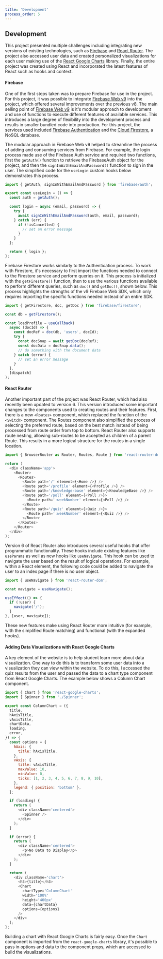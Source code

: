 ```yaml
---
title: 'Development'
process_order: 5
---
```


## Development

This project presented multiple challenges including integrating new versions of existing technologies, such as [Firebase](https://firebase.google.com/) and [React Router](https://reactrouter.com/docs/en/v6). The project also accessed user data and created personalized visualizations for each user making use of the [React Google Charts](https://www.react-google-charts.com/) library. Finally, the entire project was created using React and incorporated the latest features of React such as hooks and context.

#### Firebase

One of the first steps taken was to prepare Firebase for use in the project. For this project, it was possible to integrate [Firebase Web v9](https://firebase.google.com/docs/web/setup) into the project, which offered several improvements over the previous v8. The main selling point of [Firebase Web v9](https://firebase.google.com/docs/web/learn-more) is it's modular approach to development and use of functions to execute different features of available services. This introduces a large degree of flexibility into the development process and results in smaller bundled code into production. For this project, the services used included [Firebase Authentication](https://firebase.google.com/docs/auth) and the [Cloud Firestore](https://firebase.google.com/docs/firestore), a NoSQL database.

The modular approach in Firebase Web v9 helped to streamline the process of adding and consuming services from Firebase. For example, the login process made use of the Firebase Auth service and required two functions, first the `getAuth()` function to retrieve the FirebaseAuth object for the project, and then the `signInWithEmailAndPassword()` function to sign in the user. The simplified code for the `useLogin` custom hooks below demonstrates this process.

```javascript
import { getAuth, signInWithEmailAndPassword } from 'firebase/auth';

export const useLogin = () => {
  const auth = getAuth();

  const login = async (email, password) => {
    try {
      await signInWithEmailAndPassword(auth, email, password);
    } catch (err) {
      if (!isCancelled) {
        // set an error message
      }
    }
  };

  return { login };
};
```

Firebase Firestore works similarly to the Authentication process. To work with Firestore, it's necessary to first import the functions needed to connect to the Firestore service and perform queries on it. This process is initialized with the `getFirestore()` function, then to use the various functions available to perform different queries, such as `doc()` and `getDoc()`, shown below. This process highlights the strengths of the v9 Firebase Web SDK, which only requires importing the specific functions needed instead of an entire SDK.

```javascript
import { getFirestore, doc, getDoc } from 'firebase/firestore';

const db = getFirestore();

const loadProfile = useCallback(
  async (docId) => {
    const docRef = doc(db, 'users', docId);
    try {
      const docSnap = await getDoc(docRef);
      const docData = docSnap.data();
      // do something with the document data
    } catch (error) {
      // set an error message
    }
  },
  [dispatch]
);
```

#### React Router

Another important part of the project was React Router, which had also recently been updated to version 6. This version introduced some important changes to the components used to creating routes and their features. First, there is a new `<Routes>` component, which replaced the function of the `<Switch>` component. The Routes component also simplified the process of selecting the preferred route, based on the best match instead of being processed from route order from top to bottom. React Router also supports route nesting, allowing sub-routes to be accepted as children of a parent Route. This results in a more logical structure for the routes in a single location.

```javascript
import { BrowserRouter as Router, Routes, Route } from 'react-router-dom';

return (
  <div className='app'>
    <Router>
      <Routes>
        <Route path='/' element={<Home />} />
        <Route path='/profile' element={<Profile />} />
        <Route path='/knowledge-base' element={<KnowledgeBase />} />
        <Route path='/poll' element={<Poll />}>
          <Route path=':weekNumber' element={<Poll />} />
        </Route>
        <Route path='/quiz' element={<Quiz />}>
          <Route path=':weekNumber' element={<Quiz />} />
        </Route>
      </Routes>
    </Router>
  </div>
);
```

Version 6 of React Router also introduces several useful hooks that offer programmatic functionality. These hooks include existing features like `useParams` as well as new hooks like `useNavigate`. This hook can be used to navigate the user based on the result of logical operations. For example, within a React element, the following code could be added to navigate the user to an index page if there is no user object.

```javascript
import { useNavigate } from 'react-router-dom';

const navigate = useNavigate();

useEffect(() => {
  if (!user) {
    navigate('/');
  }
}, [user, navigate]);
```

These new features make using React Router more intuitive (for example, with the simplified Route matching) and functional (with the expanded hooks).

#### Adding Data Visualizations with React Google Charts

A key element of the website is to help student learn more about data visualization. One way to do this is to transform some user data into a visualization they can view within the website. To do this, I accessed the quiz results from the user and passed the data to a chart type component from React Google Charts. The example below shows a Column Chart component.

```javascript
import { Chart } from 'react-google-charts';
import { Spinner } from './Spinner';

export const ColumnChart = ({
  title,
  hAxisTitle,
  vAxisTitle,
  chartData,
  loading,
  error,
}) => {
  const options = {
    hAxis: {
      title: hAxisTitle,
    },
    vAxis: {
      title: vAxisTitle,
      maxValue: 10,
      minValue: 0,
      ticks: [1, 2, 3, 4, 5, 6, 7, 8, 9, 10],
    },
    legend: { position: 'bottom' },
  };

  if (loading) {
    return (
      <div className='centered'>
        <Spinner />
      </div>
    );
  }

  if (error) {
    return (
      <div className='centered'>
        <p>No Data to Display</p>
      </div>
    );
  }

  return (
    <div className='chart'>
      <h3>{title}</h3>
      <Chart
        chartType='ColumnChart'
        width='100%'
        height='400px'
        data={chartData}
        options={options}
      />
    </div>
  );
};
```

Building a chart with React Google Charts is fairly easy. Once the `Chart` component is imported from the `react-google-charts` library, it's possible to pass in options and data to the component props, which are accessed to build the visualizations.
